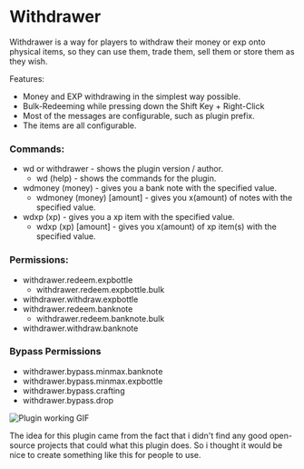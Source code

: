 # Withdrawer
Withdrawer is a way for players to withdraw their money or exp onto physical items, so they can use them, trade them, sell them or store them as they wish.

Features:
  - Money and EXP withdrawing in the simplest way possible.
  - Bulk-Redeeming while pressing down the Shift Key + Right-Click
  - Most of the messages are configurable, such as plugin prefix.
  - The items are all configurable.

### Commands:
 - wd or withdrawer - shows the plugin version / author.
   - wd (help) - shows the commands for the plugin.
 - wdmoney (money) - gives you a bank note with the specified value.
   - wdmoney (money) [amount] - gives you x(amount) of notes with the specified value.
 - wdxp (xp) - gives you a xp item with the specified value.
   - wdxp (xp) [amount] - gives you x(amount) of xp item(s) with the specified value.

### Permissions:
  - withdrawer.redeem.expbottle
    - withdrawer.redeem.expbottle.bulk 
  - withdrawer.withdraw.expbottle
  - withdrawer.redeem.banknote
    - withdrawer.redeem.banknote.bulk
  - withdrawer.withdraw.banknote
### Bypass Permissions
  - withdrawer.bypass.minmax.banknote
  - withdrawer.bypass.minmax.expbottle	
  - withdrawer.bypass.crafting
  - withdrawer.bypass.drop

![Plugin working GIF](https://media.giphy.com/media/OBD6VdU2tz3BSjqfHG/giphy.gif)

The idea for this plugin came from the fact that i didn't find any good open-source projects that could what this plugin does.
So i thought it would be nice to create something like this for people to use.
